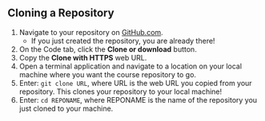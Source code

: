 ## Cloning a Repository
1. Navigate to your repository on [GitHub.com](https://www.github.com).
    - If you just created the repository, you are already there!
1. On the Code tab, click the **Clone or download** button.
1. Copy the **Clone with HTTPS** web URL.
1. Open a terminal application and navigate to a location on your local machine where you want the course repository to go.
1. Enter: `git clone URL`, where URL is the web URL you copied from your repository. This clones your repository to your local machine!  
1. Enter: `cd REPONAME`, where REPONAME is the name of the repository you just cloned to your machine.  
